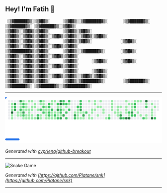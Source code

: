 ## Hey! I'm Fatih 👋

```
 ░▒▓██████▓▒░░▒▓█▓▒░      ░▒▓█▓▒░░▒▓███████▓▒░       ░▒▓██████▓▒░ ░▒▓██████▓▒░ ░▒▓██████▓▒░░▒▓█▓▒░
░▒▓█▓▒░░▒▓█▓▒░▒▓█▓▒░      ░▒▓█▓▒░▒▓█▓▒░             ░▒▓█▓▒░░▒▓█▓▒░▒▓█▓▒░░▒▓█▓▒░▒▓█▓▒░░▒▓█▓▒░▒▓█▓▒░
░▒▓█▓▒░░▒▓█▓▒░▒▓█▓▒░      ░▒▓█▓▒░▒▓█▓▒░             ░▒▓█▓▒░      ░▒▓█▓▒░░▒▓█▓▒░▒▓█▓▒░░▒▓█▓▒░▒▓█▓▒░
░▒▓████████▓▒░▒▓█▓▒░      ░▒▓█▓▒░░▒▓██████▓▒░       ░▒▓█▓▒░      ░▒▓█▓▒░░▒▓█▓▒░▒▓█▓▒░░▒▓█▓▒░▒▓█▓▒░
░▒▓█▓▒░░▒▓█▓▒░▒▓█▓▒░      ░▒▓█▓▒░      ░▒▓█▓▒░      ░▒▓█▓▒░      ░▒▓█▓▒░░▒▓█▓▒░▒▓█▓▒░░▒▓█▓▒░▒▓█▓▒░
░▒▓█▓▒░░▒▓█▓▒░▒▓█▓▒░      ░▒▓█▓▒░      ░▒▓█▓▒░      ░▒▓█▓▒░░▒▓█▓▒░▒▓█▓▒░░▒▓█▓▒░▒▓█▓▒░░▒▓█▓▒░▒▓█▓▒░
░▒▓█▓▒░░▒▓█▓▒░▒▓█▓▒░      ░▒▓█▓▒░▒▓███████▓▒░        ░▒▓██████▓▒░ ░▒▓██████▓▒░ ░▒▓██████▓▒░░▒▓████████▓▒░
```

---

<picture>
  <source media="(prefers-color-scheme: dark)" srcset="images/breakout-dark.svg">
  <source media="(prefers-color-scheme: light)" srcset="images/breakout-light.svg">
  <img alt="Breakout Game" src="images/breakout-light.svg">
</picture>

_Generated with [cyprieng/github-breakout](https://github.com/cyprieng/github-breakout)_

---

<picture>
  <source media="(prefers-color-scheme: dark)" srcset="images/github-contribution-grid-snake-dark.svg">
  <source media="(prefers-color-scheme: light)" srcset="images/github-contribution-grid-snake.svg">
  <img alt="Snake Game" src="images/github-contribution-grid-snake-dark.svg">
</picture>

_Generated with [https://github.com/Platane/snk](https://github.com/Platane/snk)_

---
